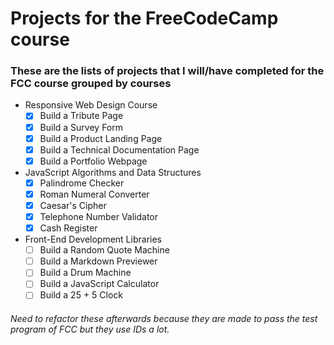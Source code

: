 # Projects for the FreeCodeCamp course

### These are the lists of projects that I will/have completed for the FCC course grouped by courses

- Responsive Web Design Course
  - [x] Build a Tribute Page
  - [x] Build a Survey Form
  - [x] Build a Product Landing Page
  - [x] Build a Technical Documentation Page
  - [x] Build a Portfolio Webpage
- JavaScript Algorithms and Data Structures
  - [x] Palindrome Checker
  - [x] Roman Numeral Converter
  - [x] Caesar's Cipher
  - [x] Telephone Number Validator
  - [x] Cash Register
- Front-End Development Libraries
  - [ ] Build a Random Quote Machine
  - [ ] Build a Markdown Previewer
  - [ ] Build a Drum Machine
  - [ ] Build a JavaScript Calculator
  - [ ] Build a 25 + 5 Clock

###### Need to refactor these afterwards because they are made to pass the test program of FCC but they use IDs a lot.
